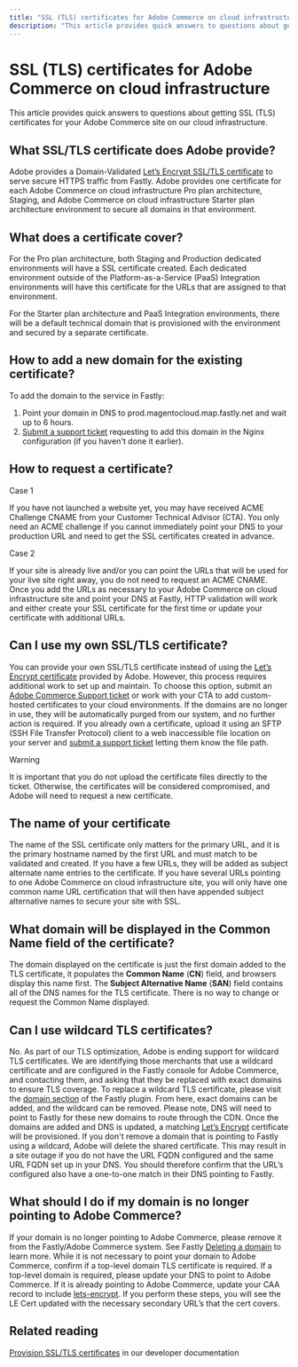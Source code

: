 ```yaml
---
title: "SSL (TLS) certificates for Adobe Commerce on cloud infrastructure"
description: "This article provides quick answers to questions about getting SSL (TLS) certificates for your Adobe Commerce site on our cloud infrastructure."
---
```


# SSL (TLS) certificates for Adobe Commerce on cloud infrastructure

This article provides quick answers to questions about getting SSL (TLS) certificates for your Adobe Commerce site on our cloud infrastructure.

## What SSL/TLS certificate does Adobe provide?

Adobe provides a Domain-Validated [Let’s Encrypt SSL/TLS certificate](https://letsencrypt.org/) to serve secure HTTPS traffic from Fastly. Adobe provides one certificate for each Adobe Commerce on cloud infrastructure Pro plan architecture, Staging, and Adobe Commerce on cloud infrastructure Starter plan architecture environment to secure all domains in that environment.

## What does a certificate cover?

For the Pro plan architecture, both Staging and Production dedicated environments will have a SSL certificate created. Each dedicated environment outside of the Platform-as-a-Service (PaaS) Integration environments will have this certificate for the URLs that are assigned to that environment.

For the Starter plan architecture and PaaS Integration environments, there will be a default technical domain that is provisioned with the environment and secured by a separate certificate.

## How to add a new domain for the existing certificate?

To add the domain to the service in Fastly:

1. Point your domain in DNS to prod.magentocloud.map.fastly.net and wait up to 6 hours.
1. [Submit a support ticket](/help/help-center-guide/help-center/magento-help-center-user-guide.md#submit-ticket) requesting to add this domain in the Nginx configuration (if you haven't done it earlier).

## How to request a certificate?

Case 1

If you have not launched a website yet, you may have received ACME Challenge CNAME from your Customer Technical Advisor (CTA). You only need an ACME challenge if you cannot immediately point your DNS to your production URL and need to get the SSL certificates created in advance.

Case 2

If your site is already live and/or you can point the URLs that will be used for your live site right away, you do not need to request an ACME CNAME. Once you add the URLs as necessary to your Adobe Commerce on cloud infrastructure site and point your DNS at Fastly, HTTP validation will work and either create your SSL certificate for the first time or update your certificate with additional URLs.

## Can I use my own SSL/TLS certificate?

You can provide your own SSL/TLS certificate instead of using the [Let’s Encrypt certificate](https://letsencrypt.org/) provided by Adobe. However, this process requires additional work to set up and maintain. To choose this option, submit an [Adobe Commerce Support ticket](/help/help-center-guide/help-center/magento-help-center-user-guide.md#submit-ticket) or work with your CTA to add custom-hosted certificates to your cloud environments. If the domains are no longer in use, they will be automatically purged from our system, and no further action is required. If you already own a certificate, upload it using an SFTP (SSH File Transfer Protocol) client to a web inaccessible file location on your server and [submit a support ticket](/help/help-center-guide/help-center/magento-help-center-user-guide.md#submit-ticket) letting them know the file path.

>[!WARNING]
>
>It is important that you do not upload the certificate files directly to the ticket. Otherwise, the certificates will be considered compromised, and Adobe will need to request a new certificate.

## The name of your certificate

The name of the SSL certificate only matters for the primary URL, and it is the primary hostname named by the first URL and must match to be validated and created. If you have a few URLs, they will be added as subject alternate name entries to the certificate. If you have several URLs pointing to one Adobe Commerce on cloud infrastructure site, you will only have one common name URL certification that will then have appended subject alternative names to secure your site with SSL.

## What domain will be displayed in the Common Name field of the certificate?

The domain displayed on the certificate is just the first domain added to the TLS certificate, it populates the **Common Name** (**CN**) field, and browsers display this name first. The **Subject Alternative Name** (**SAN**) field contains all of the DNS names for the TLS certificate. There is no way to change or request the Common Name displayed.

## Can I use wildcard TLS certificates?

No. As part of our TLS optimization, Adobe is ending support for wildcard TLS certificates. We are identifying those merchants that use a wildcard certificate and are configured in the Fastly console for Adobe Commerce, and contacting them, and asking that they be replaced with exact domains to ensure TLS coverage. To replace a wildcard TLS certificate, please visit the [domain section](https://devdocs.magento.com/cloud/cdn/configure-fastly-customize-cache.html#manage-domains) of the Fastly plugin. From here, exact domains can be added, and the wildcard can be removed. Please note, DNS will need to point to Fastly for these new domains to route through the CDN. Once the domains are added and DNS is updated, a matching [Let’s Encrypt](https://letsencrypt.org/) certificate will be provisioned. If you don't remove a domain that is pointing to Fastly using a wildcard, Adobe will delete the shared certificate. This may result in a site outage if you do not have the URL FQDN configured and the same URL FQDN set up in your DNS. You should therefore confirm that the URL’s configured also have a one-to-one match in their DNS pointing to Fastly.

## What should I do if my domain is no longer pointing to Adobe Commerce?

If your domain is no longer pointing to Adobe Commerce, please remove it from the Fastly/Adobe Commerce system. See Fastly [Deleting a domain](https://docs.fastly.com/en/guides/working-with-domains#deleting-a-domain) to learn more. While it is not necessary to point your domain to Adobe Commerce, confirm if a top-level domain TLS certificate is required. If a top-level domain is required, please update your DNS to point to Adobe Commerce. If it is already pointing to Adobe Commerce, update your CAA record to include [lets-encrypt](https://letsencrypt.org/). If you perform these steps, you will see the LE Cert updated with the necessary secondary URL’s that the cert covers.​

## Related reading

 [Provision SSL/TLS certificates](https://devdocs.magento.com/cloud/cdn/configure-fastly.html#provision-ssltls-certificates) in our developer documentation